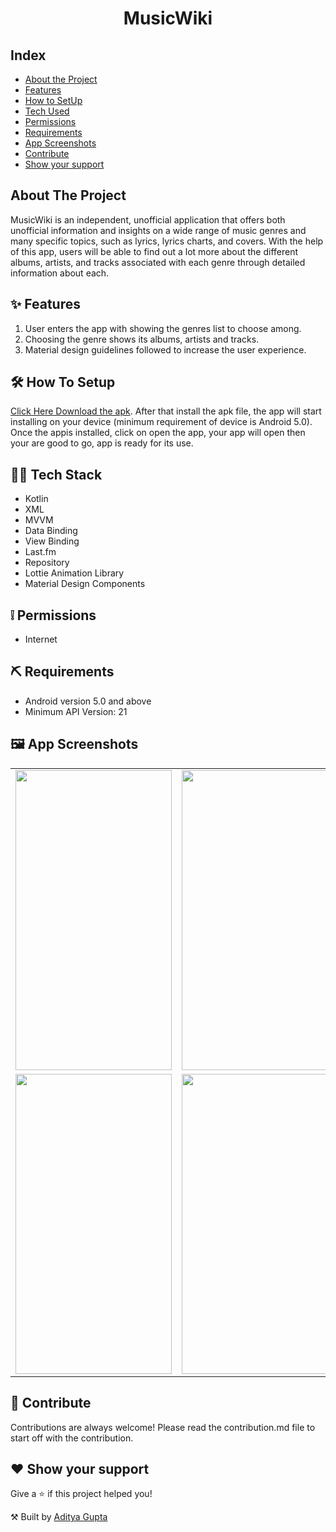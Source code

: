 

<h1 align="center">MusicWiki</h1>

## Index  
<ul>  
  <li><a href="#index1">About the Project</a><br>  
    </li>
  <li><a href="#index2">Features</a><br>
    </li>
  <li><a href="#index3">How to SetUp</a><br>
    </li>
  <li><a href="#index4">Tech Used</a><br>
    </li>
  <li><a href="#index5">Permissions</a><br></li>
 <li><a href="#index6">Requirements</a><br></li>

  <li><a href="#index7">App Screenshots</a><br>
  </li>
 <li><a href="#index8">Contribute</a><br></li>
 <li><a href="#index9">Show your support</a><br></li>
</ul>

<p><h2><a id="index1"></a>About The Project</h2></p>
MusicWiki is an independent, unofficial application that offers both unofficial information and insights on a wide range of music genres and many specific topics, such as lyrics, lyrics charts, and covers. With the help of this app, users will be able to find out a lot more about the different albums, artists, and tracks associated with each genre through detailed information about each.

<p><h2><a id="index2"></a>✨ Features</h2></p>

1. User enters the app with showing the genres list to choose among.
2. Choosing the genre shows its albums, artists and tracks.
3. Material design guidelines followed to increase the user experience.

<p><h2><a id="index3"></a>🛠 How To Setup</h2></p>
<p><a href="https://drive.google.com/file/d/1VvM5geZQrQY4eIOdhTcBSYsoZ1C72MwM/view?usp=share_link">Click Here Download the apk</a>.  After that install the apk file, the app will start installing on your device (minimum requirement of device is Android 5.0). Once the appis installed, click on open the app, your app will open then your are good to go, app is ready for its use.</p>

<p><h2><a id="index4"></a>👨‍💻 Tech Stack</h2></p>

- Kotlin
- XML
- MVVM
- Data Binding
- View Binding
- Last.fm
- Repository
- Lottie Animation Library
- Material Design Components

<p><h2><a id="index5"></a>❕ Permissions</h2></p>

- Internet

<p><h2><a id="index6"></a>⛏ Requirements</h2></p>


- Android version 5.0 and above
- Minimum API Version: 21

<p><h2><a id="index7"></a>🖼 App Screenshots</h2></p>
<table>
  <tr>
    <td><img src="https://user-images.githubusercontent.com/94394661/214789334-1e8bea79-2325-4957-a319-2a43be0e26c9.jpg" width=250 height=480></td>
    <td><img src="https://user-images.githubusercontent.com/94394661/214789608-cc1de723-0457-42c4-971e-24bc3fd86518.jpg" width=250 height=480></td>
    <td><img src="https://user-images.githubusercontent.com/94394661/214791307-673a6a3c-722b-46b2-b03a-e40a86c59520.jpg" width=250 height=480></td>
  </tr>
  <tr>
    <td><img src="https://user-images.githubusercontent.com/94394661/214790290-1e6a204b-efbc-4d37-bbdb-2f6380d0a5c7.jpg" width=250 height=480></td>
    <td><img src="https://user-images.githubusercontent.com/94394661/214790491-1e35a8e8-7273-47bc-aa78-ca4faf18817e.jpg" width=250 height=480></td>
    <td><img src="https://user-images.githubusercontent.com/94394661/214791508-4bb3833f-256f-4526-9f22-edee71d8b52d.jpg" width=250 height=480></td>
  </tr>
  </table>

<p><h2><a id="index8"></a>🤝 Contribute</h2></p>
<p>Contributions are always welcome! Please read the contribution.md file to start off with the contribution.</p>



<p><h2><a id="index9"></a>❤ Show your support</h2></p>
<p>Give a <g-emoji class="g-emoji" alias="star" fallback-src="https://github.githubassets.com/images/icons/emoji/unicode/2b50.png">⭐️</g-emoji> if this project helped you!</p>

⚒ Built by [Aditya Gupta](https://www.linkedin.com/in/aditya-gupta-009520226/)

